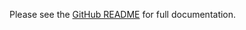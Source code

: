 <!-- README for NPM; the one for GitHub is in .github directory. -->

Please see the [GitHub README](https://github.com/ivan7237d/1log/tree/master/packages/console) for full documentation.
